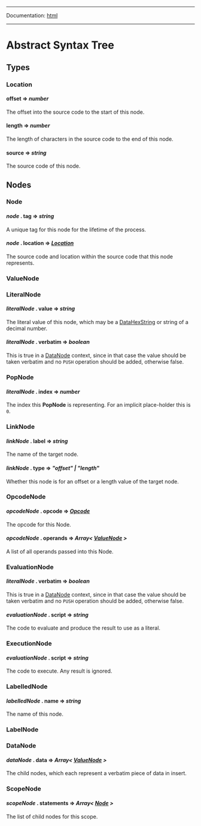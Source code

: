-----

Documentation: [html](https://docs.vapors.io/)

-----

Abstract Syntax Tree
====================

Types
-----

### Location

#### **offset** => *number*

The offset into the source code to the start of this node.


#### **length** => *number*

The length of characters in the source code to the end of this node.


#### **source** => *string*

The source code of this node.


Nodes
-----

### Node

#### *node* . **tag** => *string*

A unique tag for this node for the lifetime of the process.


#### *node* . **location** => *[Location](/v5/api/other/assembly/ast/#asm-location)*

The source code and location within the source code that this node represents.


### ValueNode

### LiteralNode

#### *literalNode* . **value** => *string*

The literal value of this node, which may be a [DataHexString](/v5/api/utils/bytes/#DataHexString) or string of a decimal number.


#### *literalNode* . **verbatim** => *boolean*

This is true in a [DataNode](/v5/api/other/assembly/ast/#asm-datanode) context, since in that case the value should be taken verbatim and no `PUSH` operation should be added, otherwise false.


### PopNode

#### *literalNode* . **index** => *number*

The index this **PopNode** is representing. For an implicit place-holder this is `0`.


### LinkNode

#### *linkNode* . **label** => *string*

The name of the target node.


#### *linkNode* . **type** => *"offset" | "length"*

Whether this node is for an offset or a length value of the target node.


### OpcodeNode

#### *opcodeNode* . **opcode** => *[Opcode](/v5/api/other/assembly/api/#asm-opcode)*

The opcode for this Node.


#### *opcodeNode* . **operands** => *Array< [ValueNode](/v5/api/other/assembly/ast/#asm-valuenode) >*

A list of all operands passed into this Node.


### EvaluationNode

#### *literalNode* . **verbatim** => *boolean*

This is true in a [DataNode](/v5/api/other/assembly/ast/#asm-datanode) context, since in that case the value should be taken verbatim and no `PUSH` operation should be added, otherwise false.


#### *evaluationNode* . **script** => *string*

The code to evaluate and produce the result to use as a literal.


### ExecutionNode

#### *evaluationNode* . **script** => *string*

The code to execute. Any result is ignored.


### LabelledNode

#### *labelledNode* . **name** => *string*

The name of this node.


### LabelNode

### DataNode

#### *dataNode* . **data** => *Array< [ValueNode](/v5/api/other/assembly/ast/#asm-valuenode) >*

The child nodes, which each represent a verbatim piece of data in insert.


### ScopeNode

#### *scopeNode* . **statements** => *Array< [Node](/v5/api/other/assembly/ast/#asm-node) >*

The list of child nodes for this scope.


